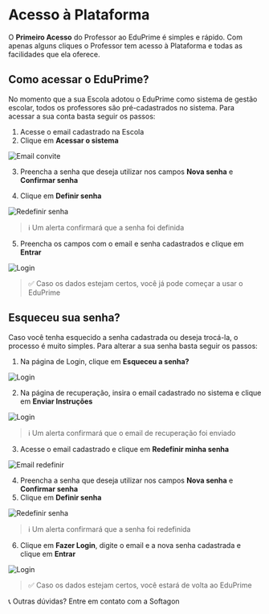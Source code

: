 # Acesso à Plataforma

O **Primeiro Acesso** do Professor ao EduPrime é simples e rápido. Com apenas alguns cliques o Professor tem acesso à Plataforma e todas as facilidades que ela oferece.

## Como acessar o EduPrime?

No momento que a sua Escola adotou o EduPrime como sistema de gestão escolar, todos os professores são pré-cadastrados no sistema.
Para acessar a sua conta basta seguir os passos:

1. Acesse o email cadastrado na Escola
2. Clique em **Acessar o sistema**

![Email convite](/email-primeiro-acesso.png)

3. Preencha a senha que deseja utilizar nos campos **Nova senha** e **Confirmar senha**

4. Clique em **Definir senha**

![Redefinir senha](/tela-redefinir-senha.png)

 > ℹ️ Um alerta confirmará que a senha foi definida
5. Preencha os campos com o email e senha cadastrados e clique em **Entrar**

![Login](/tela-login.png)

 > ✅ Caso os dados estejam certos, você já pode começar a usar o EduPrime

## Esqueceu sua senha?

Caso você tenha esquecido a senha cadastrada ou deseja trocá-la, o processo é muito simples.
Para alterar a sua senha basta seguir os passos:

1. Na página de Login, clique em **Esqueceu a senha?**

![Login](/tela-login.png)

2. Na página de recuperação, insira o email cadastrado no sistema e clique em **Enviar Instruções**

![Login](/tela-email.png)

 > ℹ️ Um alerta confirmará que o email de recuperação foi enviado
3. Acesse o email cadastrado e clique em **Redefinir minha senha**

![Email redefinir](/email-recuperar-senha.png)

4. Preencha a senha que deseja utilizar nos campos **Nova senha** e **Confirmar senha**
5. Clique em **Definir senha**

![Redefinir senha](/tela-redefinir-senha.png)

 > ℹ️ Um alerta confirmará que a senha foi redefinida
6. Clique em **Fazer Login**, digite o email e a nova senha cadastrada e clique em **Entrar**

![Login](/tela-login.png)

 > ✅ Caso os dados estejam certos, você estará de volta ao EduPrime

📞 Outras dúvidas? Entre em contato com a Softagon